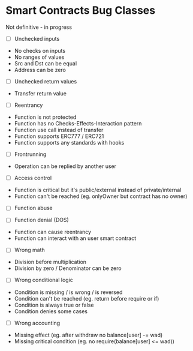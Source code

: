 # Smart Contracts Bug Classes
Not definitive - in progress

- [ ] Unchecked inputs
- No checks on inputs
- No ranges of values
- Src and Dst can be equal
- Address can be zero

- [ ] Unchecked return values
- Transfer return value


- [ ] Reentrancy
- Function is not protected
- Function has no Checks-Effects-Interaction pattern
- Function use call instead of transfer
- Function supports ERC777 / ERC721
- Function supports any standards with hooks

- [ ] Frontrunning
- Operation can be replied by another user

- [ ] Access control
- Function is critical but it's public/external instead of private/internal
- Function can't be reached (eg. onlyOwner but contract has no owner)

- [ ] Function abuse

- [ ] Function denial (DOS)
- Function can cause reentrancy
- Function can interact with an user smart contract

- [ ] Wrong math
- Division before multiplication
- Division by zero / Denominator can be zero

- [ ] Wrong conditional logic
- Condition is missing / is wrong / is reversed
- Condition can't be reached (eg. return before require or if)
- Condition is always true or false
- Condition denies some cases

- [ ] Wrong accounting
- Missing effect (eg. after withdraw no balance[user] -= wad)
- Missing critical condition (eg. no require(balance[user] <= wad))
